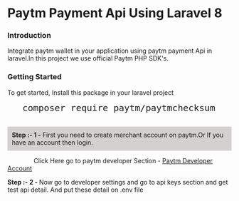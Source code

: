 <h1>Paytm Payment Api Using Laravel 8</h1>
    <h3>Introduction</h3>
    <p>
      Integrate paytm wallet in your application using paytm payment Api in
      laravel.In this project we use official Paytm PHP SDK's.
    </p>
    <h3>Getting Started</h3>
    <p>To get started, Install this package in your laravel project</p>
    <pre>
    <code style="font-size:20px;">composer require paytm/paytmchecksum</code>
    </pre>
    <p
      style="padding: 10px 10px 10px 10px; background-color: rgb(212, 208, 208)"
    >
      <span><b>Step :- 1 -</b></span> First you need to create merchant account
      on paytm.Or If you have an account then login.
    </p>
    &nbsp;&nbsp;&nbsp;&nbsp;&nbsp;&nbsp;&nbsp;&nbsp;&nbsp;&nbsp;&nbsp;&nbsp;&nbsp;&nbsp;&nbsp;<span
      >Click Here go to paytm developer Section - </span
    ><a href="https://developer.paytm.com/">Paytm Developer Account</a>
    <p>
      <span
        ><b>Step :- 2 - </b>Now go to developer settings and go to api keys
        section and get test api detail. And put these detail on .env file</span
      >
    </p>

